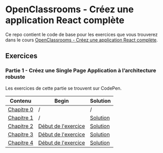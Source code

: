 # OpenClassrooms - Créez une application React complète

Ce repo contient le code de base pour les exercices que vous trouverez dans le cours [OpenClassrooms - Créez une application React complète](https://openclassrooms.com/fr/courses/7150606-creez-une-application-react-complete).

## Exercices

### Partie 1 - Créez une Single Page Application à l’architecture robuste

Les exercices de cette partie se trouvent sur CodePen.

| Contenu                                                                                                                                     | Begin                                                                     | Solution                                                       |
| ------------------------------------------------------------------------------------------------------------------------------------------- | ------------------------------------------------------------------------- | -------------------------------------------------------------- |
| [Chapitre 0](https://openclassrooms.com/fr/courses/7150606-creez-une-application-react-complete/7254167-tirez-le-maximum-de-ce-cours)                         | /                                                                         | /                                                              |
| [Chapitre 1](https://openclassrooms.com/fr/courses/7150606-creez-une-application-react-complete/7254405-architecturez-votre-projet)                      | / | [Solution](https://github.com/OpenClassrooms-Student-Center/7150606-React-intermediaire/tree/P1C1-solution) |
| [Chapitre 2](https://openclassrooms.com/fr/courses/7150606-creez-une-application-react-complete/7254735-transformez-votre-application-en-single-page-application-avec-react-router) | [Début de l'exercice](https://github.com/OpenClassrooms-Student-Center/7150606-React-intermediaire/tree/P1C2-begin) | [Solution](https://github.com/OpenClassrooms-Student-Center/7150606-React-intermediaire/tree/P1C2-solution) |
| [Chapitre 3](https://openclassrooms.com/fr/courses/7150606-creez-une-application-react-complete/7254949-indiquez-les-types-de-vos-props-avec-les-proptypes) | [Début de l'exercice](https://github.com/OpenClassrooms-Student-Center/7150606-React-intermediaire/tree/P1C3-begin) | [Solution](https://github.com/OpenClassrooms-Student-Center/7150606-React-intermediaire/tree/P1C3-solution) |
| [Chapitre 4](https://openclassrooms.com/fr/courses/7150606-creez-une-application-react-complete/7255266-scopez-votre-css-avec-styled-components) | [Début de l'exercice](https://github.com/OpenClassrooms-Student-Center/7150606-React-intermediaire/tree/P1C4-begin) | [Solution](https://github.com/OpenClassrooms-Student-Center/7150606-React-intermediaire/tree/P1C4-solution) |
